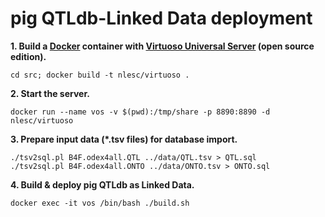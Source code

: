 # pig QTLdb-Linked Data deployment

**1. Build a [Docker](https://www.docker.com/) container with [Virtuoso Universal Server](http://virtuoso.openlinksw.com/) (open source edition).**

`cd src; docker build -t nlesc/virtuoso .`

**2. Start the server.**

`docker run --name vos -v $(pwd):/tmp/share -p 8890:8890 -d nlesc/virtuoso`

**3. Prepare input data (*.tsv files) for database import.**

<pre><code>./tsv2sql.pl B4F.odex4all.QTL ../data/QTL.tsv > QTL.sql
./tsv2sql.pl B4F.odex4all.ONTO ../data/ONTO.tsv > ONTO.sql
</code></pre>

**4. Build & deploy pig QTLdb as Linked Data.**

<code>docker exec -it vos /bin/bash
./build.sh
</code></pre>
